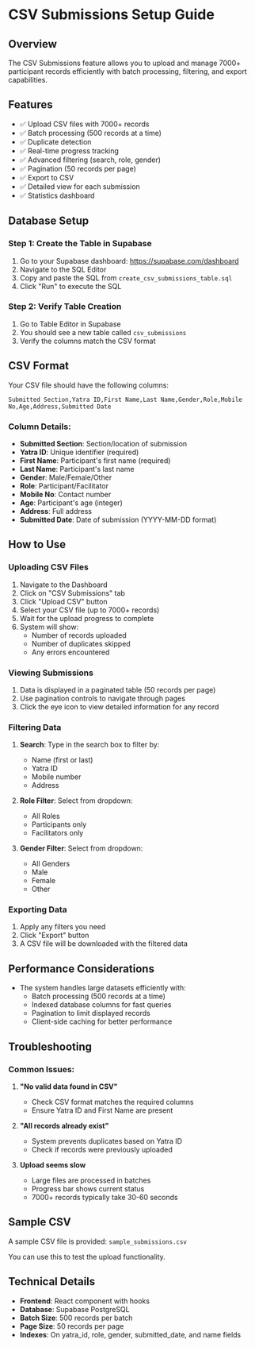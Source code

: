 # CSV Submissions Setup Guide

## Overview
The CSV Submissions feature allows you to upload and manage 7000+ participant records efficiently with batch processing, filtering, and export capabilities.

## Features
- ✅ Upload CSV files with 7000+ records
- ✅ Batch processing (500 records at a time)
- ✅ Duplicate detection
- ✅ Real-time progress tracking
- ✅ Advanced filtering (search, role, gender)
- ✅ Pagination (50 records per page)
- ✅ Export to CSV
- ✅ Detailed view for each submission
- ✅ Statistics dashboard

## Database Setup

### Step 1: Create the Table in Supabase

1. Go to your Supabase dashboard: https://supabase.com/dashboard
2. Navigate to the SQL Editor
3. Copy and paste the SQL from `create_csv_submissions_table.sql`
4. Click "Run" to execute the SQL

### Step 2: Verify Table Creation

1. Go to Table Editor in Supabase
2. You should see a new table called `csv_submissions`
3. Verify the columns match the CSV format

## CSV Format

Your CSV file should have the following columns:

```csv
Submitted Section,Yatra ID,First Name,Last Name,Gender,Role,Mobile No,Age,Address,Submitted Date
```

### Column Details:
- **Submitted Section**: Section/location of submission
- **Yatra ID**: Unique identifier (required)
- **First Name**: Participant's first name (required)
- **Last Name**: Participant's last name
- **Gender**: Male/Female/Other
- **Role**: Participant/Facilitator
- **Mobile No**: Contact number
- **Age**: Participant's age (integer)
- **Address**: Full address
- **Submitted Date**: Date of submission (YYYY-MM-DD format)

## How to Use

### Uploading CSV Files

1. Navigate to the Dashboard
2. Click on "CSV Submissions" tab
3. Click "Upload CSV" button
4. Select your CSV file (up to 7000+ records)
5. Wait for the upload progress to complete
6. System will show:
   - Number of records uploaded
   - Number of duplicates skipped
   - Any errors encountered

### Viewing Submissions

1. Data is displayed in a paginated table (50 records per page)
2. Use pagination controls to navigate through pages
3. Click the eye icon to view detailed information for any record

### Filtering Data

1. **Search**: Type in the search box to filter by:
   - Name (first or last)
   - Yatra ID
   - Mobile number
   - Address

2. **Role Filter**: Select from dropdown:
   - All Roles
   - Participants only
   - Facilitators only

3. **Gender Filter**: Select from dropdown:
   - All Genders
   - Male
   - Female
   - Other

### Exporting Data

1. Apply any filters you need
2. Click "Export" button
3. A CSV file will be downloaded with the filtered data

## Performance Considerations

- The system handles large datasets efficiently with:
  - Batch processing (500 records at a time)
  - Indexed database columns for fast queries
  - Pagination to limit displayed records
  - Client-side caching for better performance

## Troubleshooting

### Common Issues:

1. **"No valid data found in CSV"**
   - Check CSV format matches the required columns
   - Ensure Yatra ID and First Name are present

2. **"All records already exist"**
   - System prevents duplicates based on Yatra ID
   - Check if records were previously uploaded

3. **Upload seems slow**
   - Large files are processed in batches
   - Progress bar shows current status
   - 7000+ records typically take 30-60 seconds

## Sample CSV

A sample CSV file is provided: `sample_submissions.csv`

You can use this to test the upload functionality.

## Technical Details

- **Frontend**: React component with hooks
- **Database**: Supabase PostgreSQL
- **Batch Size**: 500 records per batch
- **Page Size**: 50 records per page
- **Indexes**: On yatra_id, role, gender, submitted_date, and name fields